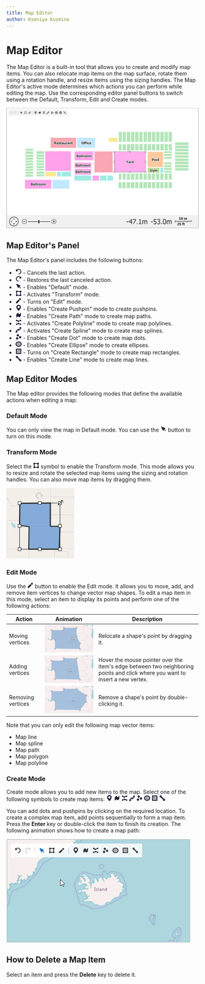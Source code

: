 ```yaml
---
title: Map Editor
author: Kseniya Kuzmina
---
```


# Map Editor
The Map Editor is a built-in tool that allows you to create and modify map items. You can also relocate map items on the map surface, rotate them using a rotation handle, and resize items using the sizing handles. The Map Editor's active mode determines which actions you can perform while editing the map. Use the corresponding editor panel buttons to switch between the Default, Transform, Edit and Create modes.

![Map Editor Preview](../../images/map-editor-preview.png)

## Map Editor's Panel

The Map Editor's panel includes the following buttons:

- ![Undo](../../images/map-editor-undo-button.png) - Cancels the last action.
- ![Redo](../../images/map-editor-redo-button.png) - Restores the last canceled action.
- ![Default Mode](../../images/map-editor-default-mode-button.png) - Enables "Default" mode.
- ![Transform Mode](../../images/map-editor-transform-mode-button.png) - Activates "Transform" mode.
- ![Edit Mode](../../images/map-editor-edit-mode-button.png) - Turns on "Edit" mode.
- ![Add Pushpin](../../images/map-editor-add-pushpin-button.png) - Enables "Create Pushpin" mode to create pushpins.
- ![Add Path](../../images/map-editor-add-path-button.png) - Enables "Create Path" mode to create map paths.
- ![Add Polyline](../../images/map-editor-add-polyline-button.png) - Activates "Create Polyline" mode to create map polylines.
- ![Add Spline](../../images/map-editor-add-spline-button.png) - Activates "Create Spline" mode to create map splines.
- ![Add Dot](../../images/map-editor-add-dot-button.png) - Enables "Create Dot" mode to create map dots.
- ![Add Ellipse](../../images/map-editor-add-ellipse-button.png) - Enables "Create Ellipse" mode to create ellipses.
- ![Add Rectangle](../../images/map-editor-add-rectangle-button.png) - Turns on "Create Rectangle" mode to create map rectangles.
- ![Add Line](../../images/map-editor-add-line-button.png) - Enables "Create Line" mode to create map lines.

## Map Editor Modes

The Map editor provides the following modes that define the available actions when editing a map:

### Default Mode

You can only view the map in Default mode. You can use the ![Default Mode Button](../../images/map-editor-default-mode-button.png) button to turn on this mode. 

### Transform Mode

Select the ![Transform Mode Button](../../images/map-editor-transform-mode-button.png) symbol to enable the Transform mode. This mode allows you to resize and rotate the selected map items using the sizing and rotation handles. You can also move map items by dragging them.

![Item Transformation](../../images/map-editor-transformation-in-action.png)

### Edit Mode

Use the ![Edit Mode Button](../../images/map-editor-edit-mode-button.png) button to enable the Edit mode. It allows you to move, add, and remove item vertices to change vector map shapes. To edit a map item in this mode, select an item to display its points and perform one of the following actions:

|Action|Animation|Description|
|---|---|---|
|Moving vertices|![Moving Vertices](../../images/map-editor-moving-points.gif)|Relocate a shape's point by dragging it.|
|Adding vertices|![Adding Vertices](../../images/map-editor-adding-points.gif)|Hover the mouse pointer over the item's edge between two neighboring points and click where you want to insert a new vertex.|
|Removing vertices|![Removing Vertices](../../images/map-editor-removing-points.gif)|Remove a shape's point by double-clicking it.|


Note that you can only edit the following map vector items:
- Map line
- Map spline
- Map path
- Map polygon
- Map polyline

### Create Mode

Create mode allows you to add new items to the map. Select one of the following symbols to create map items: ![Add Pushpin Button](../../images/map-editor-add-pushpin-button.png) ![Add Path Button](../../images/map-editor-add-path-button.png) ![Add Polyline Button](../../images/map-editor-add-polyline-button.png) ![Add Spline Button](../../images/map-editor-add-spline-button.png) ![Add Dot Button](../../images/map-editor-add-dot-button.png) ![Add Ellipse Button](../../images/map-editor-add-ellipse-button.png) ![Add Rectangle Button](../../images/map-editor-add-rectangle-button.png) ![Add Line Button](../../images/map-editor-add-line-button.png)

You can add dots and pushpins by clicking on the required location. To create a complex map item, add points sequentially to form a map item. Press the **Enter** key or double-click the item to finish its creation. The following animation shows how to create a map path:

![Map Editor Create Mode](../../images/map-editor-creating-path.gif)

## How to Delete a Map Item

Select an item and press the **Delete** key to delete it.
